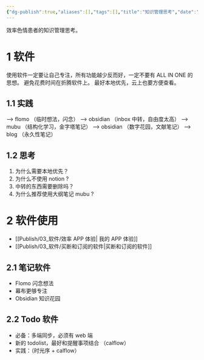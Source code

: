 ```yaml
---
{"dg-publish":true,"aliases":[],"tags":[],"title":"知识管理思考","date":"2025-06-01T07:44:38+08:00","date_modify":"2025-06-28T23:49:11+08:00","permalink":"/Publish/04_阅读/知识管理思考/","dgPassFrontmatter":true,"created":"2025-06-01T07:44:38+08:00","updated":"2025-06-28T23:49:11+08:00"}
---
```


效率色情患者的知识管理思考。

# 1 软件

使用软件一定要让自己专注，所有功能越少反而好，一定不要有 ALL IN ONE 的思想。
避免花费时间在折腾软件上。
最好本地优先，云上也要方便查看。

## 1.1 实践

--> flomo （临时想法，闪念）
--> obsidian （inbox 中转，自由度太高）
--> mubu （结构化学习，金字塔笔记）
--> obsidian （数字花园，文献笔记）
--> blog （永久性笔记）

## 1.2 思考

1. 为什么需要本地优先？
2. 为什么不使用 notion ?
3. 中转的东西需要删除吗？
4. 为什么推荐使用大纲笔记 mubu ?

# 2 软件使用

- [[Publish/03_软件/效率 APP 体验\| 我的 APP 体验]]
- [[Publish/03_软件/买断和订阅的软件\|买断和订阅的软件]]

## 2.1 笔记软件

- Flomo 闪念想法
- 幕布更够专注
- Obsidian 知识花园

## 2.2 Todo 软件

- 必备：多端同步，必须有 web 端
- 新的 todolist，最好和提醒事项结合 （calflow）
- 实践：（时光序 + calflow）
